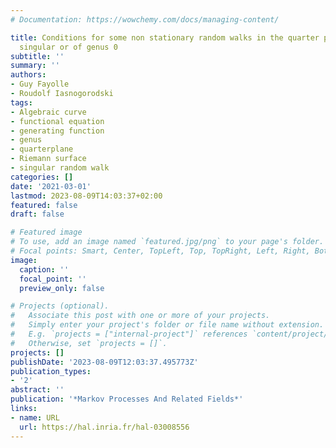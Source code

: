 ```yaml
---
# Documentation: https://wowchemy.com/docs/managing-content/

title: Conditions for some non stationary random walks in the quarter plane to be
  singular or of genus 0
subtitle: ''
summary: ''
authors:
- Guy Fayolle
- Roudolf Iasnogorodski
tags:
- Algebraic curve
- functional equation
- generating function
- genus
- quarterplane
- Riemann surface
- singular random walk
categories: []
date: '2021-03-01'
lastmod: 2023-08-09T14:03:37+02:00
featured: false
draft: false

# Featured image
# To use, add an image named `featured.jpg/png` to your page's folder.
# Focal points: Smart, Center, TopLeft, Top, TopRight, Left, Right, BottomLeft, Bottom, BottomRight.
image:
  caption: ''
  focal_point: ''
  preview_only: false

# Projects (optional).
#   Associate this post with one or more of your projects.
#   Simply enter your project's folder or file name without extension.
#   E.g. `projects = ["internal-project"]` references `content/project/deep-learning/index.md`.
#   Otherwise, set `projects = []`.
projects: []
publishDate: '2023-08-09T12:03:37.495773Z'
publication_types:
- '2'
abstract: ''
publication: '*Markov Processes And Related Fields*'
links:
- name: URL
  url: https://hal.inria.fr/hal-03008556
---
```

